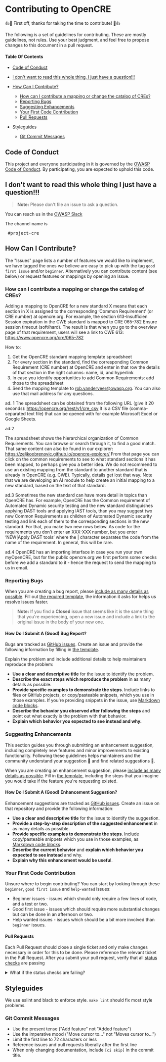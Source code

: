 # Contributing to OpenCRE

:+1::tada: First off, thanks for taking the time to contribute! :tada::+1:

The following is a set of guidelines for contributing. These are mostly guidelines, not rules. Use your best judgment, and feel free to propose changes to this document in a pull request.

#### Table Of Contents

* [Code of Conduct](#code-of-conduct)

* [I don't want to read this whole thing, I just have a question!!!](#i-dont-want-to-read-this-whole-thing-i-just-have-a-question)

* [How Can I Contribute?](#how-can-i-contribute)
  * [How can I contribute a mapping or change the catalog of CREs?](#how-can-i-contribute-a-mapping-or-change-the-catalog-of-cres)
  * [Reporting Bugs](#reporting-bugs)
  * [Suggesting Enhancements](#suggesting-enhancements)
  * [Your First Code Contribution](#your-first-code-contribution)
  * [Pull Requests](#pull-requests)

* [Styleguides](#styleguides)
  * [Git Commit Messages](#git-commit-messages)
  

## Code of Conduct

This project and everyone participating in it is governed by the [OWASP Code of Conduct](https://owasp.org/www-policy/operational/code-of-conduct). By participating, you are expected to uphold this code.

## I don't want to read this whole thing I just have a question!!!

> **Note:** Please don't file an issue to ask a question.

You can reach us in the [OWASP Slack](https://join.slack.com/share/zt-vygk4j2o-USrIQamoixS55Ep5GIfW~A)

The channel name is

<pre> #project-cre</pre>

## How Can I Contribute?

The "Issues" page lists a number of features we would like to implement, we have tagged the ones we believe are easy to pick up with the tag `good first issue` and/or `beginner`. Alternatively you can contribute content (see below) or request features or mappings by opening an Issue.


### How can I contribute a mapping or change the catalog of CREs?

Adding a mapping to OpenCRE for a new standard X means that each section in X is assigned to the corresponding ‘Common Requirement’ (or CRE number) at opencre.org.
For example, the section 613-Insufficien Session expiration in the CWE standard is mapped to CRE 065-782 Ensure session timeout (soft/hard).
The result is that when you go to the overview page of that requirement, users will see a link to CWE 613: https://www.opencre.org/cre/065-782

How to:
1. Get the OpenCRE standard mapping template spreadsheet
2. For every section in the standard, find the corresponding Common Requirement (CRE number) at OpenCRE and enter in that row the details of that section in the right columns:  name, id, and hyperlink 
3. In case you identify opportunities to add Common Requirements: add those to the spreadsheet
4. Send the mapping template to rob.vanderveer@owasp.org. You can also use that mail address for any questions.

ad. 1 
The spreadsheet can be obtained from the following URL (give it 20 seconds): https://opencre.org/rest/v1/cre_csv
It is a CSV file (comma-separated text file) that can be opened with for example Microsoft Excel or Google Sheets.

ad.2

The spreadsheet shows the hierarchical organization of Common Requirements.
You can browse or search through it, to find a good match.
That same content can also be found in our explorer: https://zeljkoobrenovic.github.io/opencre-explorer/
From that page you can click on the common requirements to see to what standard sections it has been mapped, to perhaps give you a better idea.
We do not recommend to use an existing mapping from the standard to another standard that is already in OpenCRE (e.g. CWE). Typically, details get lost that way.
Note that we are developing an AI module to help create an initial mapping to a new standard, based on the text of that standard.

ad.3
Sometimes the new standard can have more detail in topics than OpenCRE has. For example, OpenCRE has the Common requirement of Automated Dynamic security testing and the new standard distinguishes applying DAST tools and applying IAST tools, than you may suggest two new Common Requirements as children of Automated Dynamic security testing and link each of them to the corresponding sections in the new standard. For that, you make two new rows below. As code for the requirements you don’t enter an XXX-XXX number, but you enter ‘NEW|Apply DAST tools’ where the | character separates the code from the name of the requirement.
In general, this will be rare.

ad.4
OpenCRE has an importing interface in case you run your own myOpenCRE, but for the public opencre.org we first perform some checks before we add a standard to it - hence the request to send the mapping to us in email.


### Reporting Bugs

When you are creating a bug report, please [include as many details as possible](#how-do-i-submit-a-good-bug-report). Fill out [the required template](https://github.com/common-requirement-enumeration/.github/blob/main/.github/ISSUE_TEMPLATE.md), the information it asks for helps us resolve issues faster.

> **Note:** If you find a **Closed** issue that seems like it is the same thing that you're experiencing, open a new issue and include a link to the original issue in the body of your new one.

#### How Do I Submit A (Good) Bug Report?

Bugs are tracked as [GitHub issues](https://guides.github.com/features/issues/). Create an issue and provide the following information by filling in [the template](https://github.com/common-requirement-enumeration/.github/blob/main/.github/ISSUE_TEMPLATE.md).

Explain the problem and include additional details to help maintainers reproduce the problem:

* **Use a clear and descriptive title** for the issue to identify the problem.
* **Describe the exact steps which reproduce the problem** in as many details as possible.
* **Provide specific examples to demonstrate the steps**. Include links to files or GitHub projects, or copy/pasteable snippets, which you use in those examples. If you're providing snippets in the issue, use [Markdown code blocks](https://help.github.com/articles/markdown-basics/#multiple-lines).
* **Describe the behavior you observed after following the steps** and point out what exactly is the problem with that behavior.
* **Explain which behavior you expected to see instead and why.**

### Suggesting Enhancements

This section guides you through submitting an enhancement suggestion, including completely new features and minor improvements to existing functionality. Following these guidelines helps maintainers and the community understand your suggestion :pencil: and find related suggestions :mag_right:.

When you are creating an enhancement suggestion, please [include as many details as possible](#how-do-i-submit-a-good-enhancement-suggestion). Fill in [the template](https://github.com/common-requirement-enumeration/blob/main/.github/ISSUE_TEMPLATE.md), including the steps that you imagine you would take if the feature you're requesting existed.

#### How Do I Submit A (Good) Enhancement Suggestion?

Enhancement suggestions are tracked as [GitHub issues](https://guides.github.com/features/issues/). Create an issue on that repository and provide the following information:

* **Use a clear and descriptive title** for the issue to identify the suggestion.
* **Provide a step-by-step description of the suggested enhancement** in as many details as possible.
* **Provide specific examples to demonstrate the steps**. Include copy/pasteable snippets which you use in those examples, as [Markdown code blocks](https://help.github.com/articles/markdown-basics/#multiple-lines).
* **Describe the current behavior** and **explain which behavior you expected to see instead** and why.
* **Explain why this enhancement would be useful**.

### Your First Code Contribution

Unsure where to begin contributing? You can start by looking through these `beginner`, `good first issue` and `help-wanted` issues:

* Beginner issues - issues which should only require a few lines of code, and a test or two.
* Good first issue - issues which should require more substantial changes but can be done in an afternoon or two.
* Help wanted issues - issues which should be a bit more involved than `beginner` issues.

#### Pull Requests

Each Pull Request should close a single ticket and only make changes necessary in order for this to be done. Please reference the relevant ticket in the Pull Request.
After you submit your pull request, verify that all [status checks](https://help.github.com/articles/about-status-checks/) are passing <details><summary>What if the status checks are failing?</summary>If a status check is failing, and you believe that the failure is unrelated to your change, please leave a comment on the pull request explaining why you believe the failure is unrelated. A maintainer will re-run the status check for you. If we conclude that the failure was a false positive, then we will open an issue to track that problem with our status check suite.</details>

## Styleguides

We use eslint and black to enforce style. `make lint` should fix most style problems.

### Git Commit Messages

* Use the present tense ("Add feature" not "Added feature")
* Use the imperative mood ("Move cursor to..." not "Moves cursor to...")
* Limit the first line to 72 characters or less
* Reference issues and pull requests liberally after the first line
* When only changing documentation, include `[ci skip]` in the commit title.
